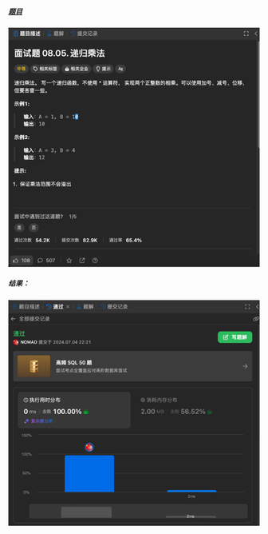 ##### [题目](https://leetcode.cn/problems/recursive-mulitply-lcci/description/)
![pic](img.png)

##### 结果：
![pic](result.png)

